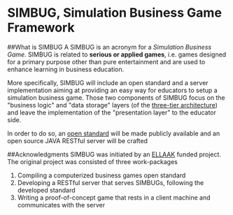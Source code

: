 # SIMBUG, Simulation Business Game Framework

##What is SIMBUG
A SIMBUG is an acronym for a *Simulation Business Game*. SIMBUG is related to **serious or applied games**, i.e. games designed for a primary purpose other than pure entertainment and are used to enhance learning in business education.

More specifically, SIMBUG will include an open standard and a server implementation aiming at providing an easy way for educators to setup a simulation business game. Those two components of SIMBUG focus on the "business logic" and "data storage" layers (of the [three-tier architecture](https://en.wikipedia.org/wiki/Multitier_architecture)) and leave the implementation of the "presentation layer" to the educator side. 

In order to do so, an [open standard](https://github.com/dkremmydas/simbug/blob/master/SIMBUG%20open%20standard.md) will be made publicly available and an open source JAVA RESTful server will be crafted

##Acknowledgments
SIMBUG was initiated by an [ELLAAK](https://ellak.gr/) funded project. The original project was consisted of three work-packages

1. Compiling a computerized business games open standard
2. Developing a RESTful server that serves SIMBUGs, following the developed standard
3. Writing a proof-of-concept game that rests in a client machine and communicates with the server
